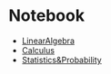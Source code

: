 # Notebook

- [LinearAlgebra](LinearAlgebra/LinearAlgebra.md)
- [Calculus](Calculus/Calculus.md)
- [Statistics&Probability](StatisticsAndProbability/StatisticAndPrbability.md)